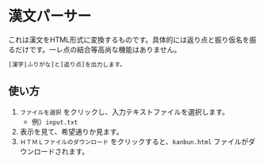 # 漢文パーサー

これは漢文をHTML形式に変換するものです。具体的には返り点と振り仮名を振るだけです。一レ点の結合等高尚な機能はありません。

```txt
[漢字|ふりがな]と[返り点]を出力します。
```

## 使い方

1. `ファイルを選択` をクリックし、入力テキストファイルを選択します。
    - 例）`input.txt`
2. 表示を見て、希望通りか見ます。
3. `ＨＴＭＬファイルのダウンロード` をクリックすると、`kanbun.html` ファイルがダウンロードされます。
